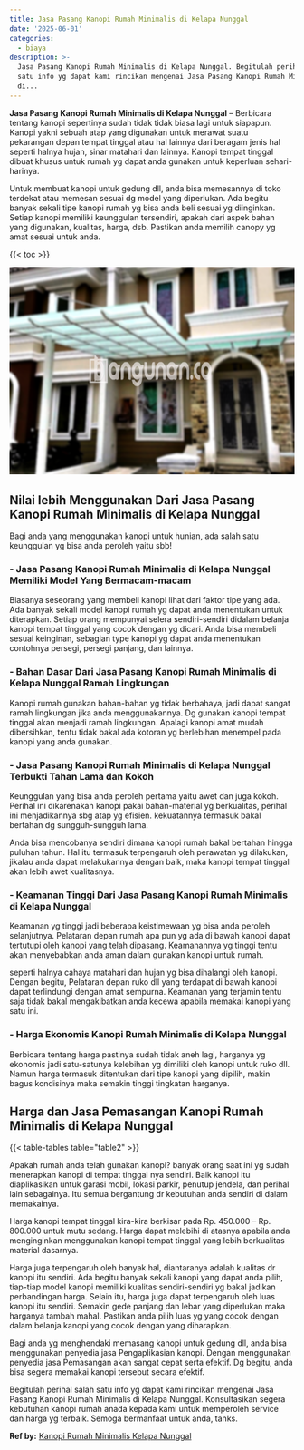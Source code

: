 ```yaml
---
title: Jasa Pasang Kanopi Rumah Minimalis di Kelapa Nunggal
date: '2025-06-01'
categories:
  - biaya
description: >-
  Jasa Pasang Kanopi Rumah Minimalis di Kelapa Nunggal. Begitulah perihal salah
  satu info yg dapat kami rincikan mengenai Jasa Pasang Kanopi Rumah Minimalis
  di...
---
```


**Jasa Pasang Kanopi Rumah Minimalis di Kelapa Nunggal** – Berbicara tentang kanopi sepertinya sudah tidak tidak biasa lagi untuk siapapun. Kanopi yakni sebuah atap yang digunakan untuk merawat suatu pekarangan depan tempat tinggal atau hal lainnya dari beragam jenis hal seperti halnya hujan, sinar matahari dan lainnya. Kanopi tempat tinggal dibuat khusus untuk rumah yg dapat anda gunakan untuk keperluan sehari-harinya.

Untuk membuat kanopi untuk gedung dll, anda bisa memesannya di toko terdekat atau memesan sesuai dg model yang diperlukan. Ada begitu banyak sekali tipe kanopi rumah yg bisa anda beli sesuai yg diinginkan. Setiap kanopi memiliki keunggulan tersendiri, apakah dari aspek bahan yang digunakan, kualitas, harga, dsb. Pastikan anda memilih canopy yg amat sesuai untuk anda.

{{< toc >}}

![Jasa Pasang Kanopi Rumah Minimalis di Kelapa Nunggal](/images/harga-kanopi-minimalis-52.png)

## Nilai lebih Menggunakan Dari Jasa Pasang Kanopi Rumah Minimalis di Kelapa Nunggal

Bagi anda yang menggunakan kanopi untuk hunian, ada salah satu keunggulan yg bisa anda peroleh yaitu sbb!

### \- Jasa Pasang Kanopi Rumah Minimalis di Kelapa Nunggal Memiliki Model Yang Bermacam-macam

Biasanya seseorang yang membeli kanopi lihat dari faktor tipe yang ada. Ada banyak sekali model kanopi rumah yg dapat anda menentukan untuk diterapkan. Setiap orang mempunyai selera sendiri-sendiri didalam belanja kanopi tempat tinggal yang cocok dengan yg dicari. Anda bisa membeli sesuai keinginan, sebagian type kanopi yg dapat anda menentukan contohnya persegi, persegi panjang, dan lainnya.

### \- Bahan Dasar Dari Jasa Pasang Kanopi Rumah Minimalis di Kelapa Nunggal Ramah Lingkungan

Kanopi rumah gunakan bahan-bahan yg tidak berbahaya, jadi dapat sangat ramah lingkungan jika anda menggunakannya. Dg gunakan kanopi tempat tinggal akan menjadi ramah lingkungan. Apalagi kanopi amat mudah dibersihkan, tentu tidak bakal ada kotoran yg berlebihan menempel pada kanopi yang anda gunakan.

### \- Jasa Pasang Kanopi Rumah Minimalis di Kelapa Nunggal Terbukti Tahan Lama dan Kokoh

Keunggulan yang bisa anda peroleh pertama yaitu awet dan juga kokoh. Perihal ini dikarenakan kanopi pakai bahan-material yg berkualitas, perihal ini menjadikannya sbg atap yg efisien. kekuatannya termasuk bakal bertahan dg sungguh-sungguh lama.

Anda bisa mencobanya sendiri dimana kanopi rumah bakal bertahan hingga puluhan tahun. Hal itu termasuk terpengaruh oleh perawatan yg dilakukan, jikalau anda dapat melakukannya dengan baik, maka kanopi tempat tinggal akan lebih awet kualitasnya.

### \- Keamanan Tinggi Dari Jasa Pasang Kanopi Rumah Minimalis di Kelapa Nunggal

Keamanan yg tinggi jadi beberapa keistimewaan yg bisa anda peroleh selanjutnya. Pelataran depan rumah apa pun yg ada di bawah kanopi dapat tertutupi oleh kanopi yang telah dipasang. Keamanannya yg tinggi tentu akan menyebabkan anda aman dalam gunakan kanopi untuk rumah.

seperti halnya cahaya matahari dan hujan yg bisa dihalangi oleh kanopi. Dengan begitu, Pelataran depan ruko dll yang terdapat di bawah kanopi dapat terlindungi dengan amat sempurna. Keamanan yang terjamin tentu saja tidak bakal mengakibatkan anda kecewa apabila memakai kanopi yang satu ini.

### \- Harga Ekonomis Kanopi Rumah Minimalis di Kelapa Nunggal

Berbicara tentang harga pastinya sudah tidak aneh lagi, harganya yg ekonomis jadi satu-satunya kelebihan yg dimiliki oleh kanopi untuk ruko dll. Namun harga termasuk ditentukan dari tipe kanopi yang dipilih, makin bagus kondisinya maka semakin tinggi tingkatan harganya.

## Harga dan Jasa Pemasangan Kanopi Rumah Minimalis di Kelapa Nunggal

{{< table-tables table="table2" >}}

Apakah rumah anda telah gunakan kanopi? banyak orang saat ini yg sudah menerapkan kanopi di tempat tinggal nya sendiri. Baik kanopi itu diaplikasikan untuk garasi mobil, lokasi parkir, penutup jendela, dan perihal lain sebagainya. Itu semua bergantung dr kebutuhan anda sendiri di dalam memakainya.

Harga kanopi tempat tinggal kira-kira berkisar pada Rp. 450.000 – Rp. 800.000 untuk mutu sedang. Harga dapat melebihi di atasnya apabila anda menginginkan menggunakan kanopi tempat tinggal yang lebih berkualitas material dasarnya.

Harga juga terpengaruh oleh banyak hal, diantaranya adalah kualitas dr kanopi itu sendiri. Ada begitu banyak sekali kanopi yang dapat anda pilih, tiap-tiap model kanopi memiliki kualitas sendiri-sendiri yg bakal jadikan perbandingan harga. Selain itu, harga juga dapat terpengaruh oleh luas kanopi itu sendiri. Semakin gede panjang dan lebar yang diperlukan maka harganya tambah mahal. Pastikan anda pilih luas yg yang cocok dengan dalam belanja kanopi yang cocok dengan yang diharapkan.

Bagi anda yg menghendaki memasang kanopi untuk gedung dll, anda bisa menggunakan penyedia jasa Pengaplikasian kanopi. Dengan menggunakan penyedia jasa Pemasangan akan sangat cepat serta efektif. Dg begitu, anda bisa segera memakai kanopi tersebut secara efektif.

Begitulah perihal salah satu info yg dapat kami rincikan mengenai Jasa Pasang Kanopi Rumah Minimalis di Kelapa Nunggal. Konsultasikan segera kebutuhan kanopi rumah anada kepada kami untuk memperoleh service dan harga yg terbaik. Semoga bermanfaat untuk anda, tanks.

**Ref by:**  [Kanopi Rumah Minimalis Kelapa Nunggal](https://id.wikipedia.org/wiki/Kanopi)
